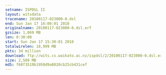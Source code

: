 ```yaml
---
setname: ISPDSL II
layout: witsdata
tracename: 20100117-023000-0.dsl
end: Sun Jan 17 16:00:01 2010
originalname: 20100117-023000-0.dsl.erf
gzsize: 1,069 MB
len: 0:30:00
start: Sun Jan 17 15:30:01 2010
totalwirelen: 18,999 MB
pkts: 34 million
download: ftp://wits.cs.waikato.ac.nz/ispdsl/2/20100117-023000-0.dsl.erf.gz
size: 2,589 MB
md5: f68f3519b1950d9a8020cb25cb431cef
---
```

